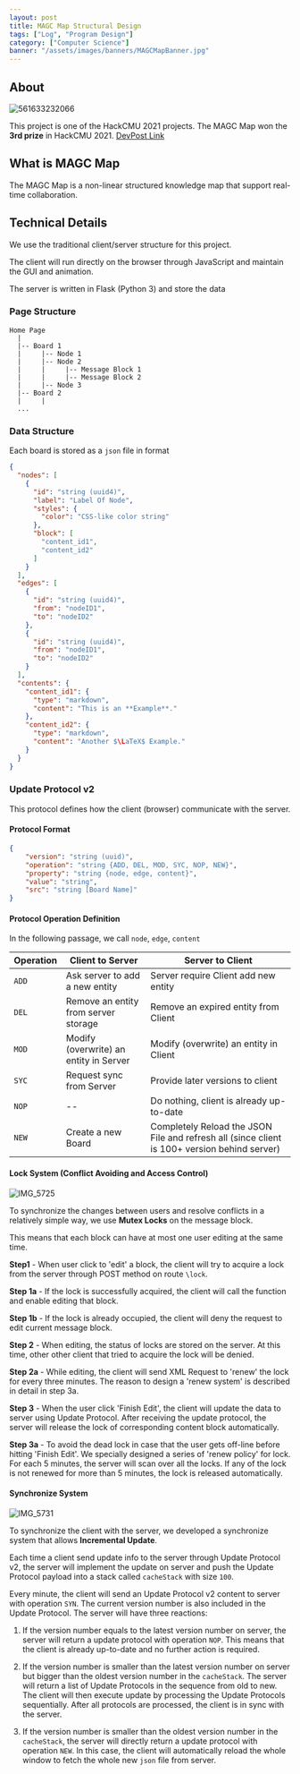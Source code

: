 ```yaml
---
layout: post
title: MAGC Map Structural Design 
tags: ["Log", "Program Design"]
category: ["Computer Science"]
banner: "/assets/images/banners/MAGCMapBanner.jpg"
---
```


## About

![561633232066](https://markdown-img-1304853431.cos.ap-guangzhou.myqcloud.com/561633232066_.pic_hd.jpg)

This project is one of the HackCMU 2021 projects. The MAGC Map won the **3rd prize** in HackCMU 2021. [DevPost Link](https://devpost.com/software/magc-map?ref_content=my-projects-tab&ref_feature=my_projects)

## What is MAGC Map

The MAGC Map is a non-linear structured knowledge map that support real-time collaboration.

## Technical Details

We use the traditional client/server structure for this project. 

The client will run directly on the browser through JavaScript and maintain the GUI and animation.

The server is written in Flask (Python 3) and store the data

### Page Structure

```
Home Page
  |
  |-- Board 1
  |     |-- Node 1
  |     |-- Node 2
  |     |     |-- Message Block 1
  |     |     |-- Message Block 2
  |     |-- Node 3
  |-- Board 2
  |     |
  ...
```

### Data Structure

Each board is stored as a `json` file in format

```json
{
  "nodes": [
    {
      "id": "string (uuid4)",
      "label": "Label Of Node",
      "styles": {
        "color": "CSS-like color string"
      },
      "block": [
        "content_id1",
        "content_id2"
      ]
    }
  ],
  "edges": [
    {
      "id": "string (uuid4)",
      "from": "nodeID1",
      "to": "nodeID2"
    },
    {
      "id": "string (uuid4)",
      "from": "nodeID1",
      "to": "nodeID2"
    }
  ],
  "contents": {
    "content_id1": {
      "type": "markdown",
      "content": "This is an **Example**."
    },
    "content_id2": {
      "type": "markdown",
      "content": "Another $\LaTeX$ Example."
    }
  }
}
```

### Update Protocol v2

This protocol defines how the client (browser) communicate with the server.

#### Protocol Format

```json
{
    "version": "string (uuid)",
    "operation": "string {ADD, DEL, MOD, SYC, NOP, NEW}",
    "property": "string {node, edge, content}",
    "value": "string",
   	"src": "string [Board Name]"
}
```

#### Protocol Operation Definition

In the following passage, we call `node`, `edge`, `content`

| Operation | Client to Server                       | Server to Client                                             |
| --------- | -------------------------------------- | ------------------------------------------------------------ |
| `ADD`     | Ask server to add a new entity         | Server require Client add new entity                         |
| `DEL`     | Remove an entity from server storage   | Remove an expired entity from Client                         |
| `MOD`     | Modify (overwrite) an entity in Server | Modify (overwrite) an entity in Client                       |
| `SYC`     | Request sync from Server               | Provide later versions to client                             |
| `NOP`     | --                                     | Do nothing, client is already up-to-date                     |
| `NEW`     | Create a new Board                     | Completely Reload the JSON File and refresh all (since client is 100+ version behind server) |

#### Lock System (Conflict Avoiding and Access Control)

![IMG_5725](https://markdown-img-1304853431.cos.ap-guangzhou.myqcloud.com/IMG_5725.JPG)

To synchronize the changes between users and resolve conflicts in a relatively simple way, we use **Mutex Locks** on the message block.

This means that each block can have at most one user editing at the same time.

**Step1**   - When user click to 'edit' a block, the client will try to acquire a lock from the server through POST method on route `\lock`.

**Step 1a** - If the lock is successfully acquired, the client will call the function and enable editing that block.

**Step 1b** - If the lock is already occupied, the client will deny the request to edit current message block.

**Step 2**  - When editing, the status of locks are stored on the server. At this time, other other client that tried to acquire the lock will be denied.

**Step 2a** - While editing, the client will send XML Request to 'renew' the lock for every three minutes. The reason to design a 'renew system' is described in detail in step 3a.

**Step 3**  - When the user click 'Finish Edit', the client will update the data to server using Update Protocol. After receiving the update protocol, the server will release the lock of corresponding content block automatically.

**Step 3a** - To avoid the dead lock in case that the user gets off-line before hitting 'Finish Edit'. We specially designed a series of 'renew policy' for lock. For each 5 minutes, the server will scan over all the locks. If any of the lock is not renewed for more than 5 minutes, the lock is released automatically.

#### Synchronize System

![IMG_5731](https://markdown-img-1304853431.cos.ap-guangzhou.myqcloud.com/IMG_5731.JPG)

To synchronize the client with the server, we developed a synchronize system that allows **Incremental Update**.

Each time a client send update info to the server through Update Protocol v2, the server will implement the update on server and push the Update Protocol payload into a stack called `cacheStack` with size `100`.

Every minute, the client will send an Update Protocol v2 content to server with operation `SYN`. The current version number is also included in the Update Protocol. The server will have three reactions:

1. If the version number equals to the latest version number on server, the server will return a update protocol with operation `NOP`. This means that the client is already up-to-date and no further action is required.

2. If the version number is smaller than the latest version number on server but bigger than the oldest version number in the `cacheStack`. The server will return a list of Update Protocols in the sequence from old to new. The client will then execute update by processing the Update Protocols sequentially. After all protocols are processed, the client is in sync with the server.

3. If the version number is smaller than the oldest version number in the `cacheStack`, the server will directly return a update protocol with operation `NEW`. In this case, the client will automatically reload the whole window to fetch the whole new `json` file from server.



